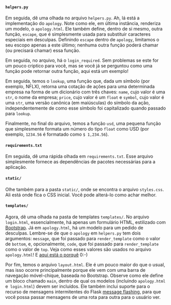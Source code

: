 #### `helpers.py`

Em seguida, dê uma olhada no arquivo `helpers.py`. Ah, lá está a implementação do `apology`. Note como ele, em última instância, renderiza um modelo, o `apology.html`. Ele também define, dentro de si mesmo, outra função, `escape`, que é simplesmente usada para substituir caracteres especiais em desculpas. Definindo `escape` dentro de `apology`, limitamos o seu escopo apenas a este último; nenhuma outra função poderá chamar (ou precisará chamar) essa função.

Em seguida, no arquivo, há o `login_required`. Sem problemas se este for um pouco criptico para você, mas se você já se perguntou como uma função pode retornar outra função, aqui está um exemplo!

Em seguida, temos o `lookup`, uma função que, dada um símbolo (por exemplo, NFLX), retorna uma cotação de ações para uma determinada empresa na forma de um dicionário com três chaves: `name`, cujo valor é uma `str`, o nome da empresa; `price`, cujo valor é um `float` e `symbol`, cujo valor é uma `str`, uma versão canônica (em maiúsculas) do símbolo da ação, independentemente de como esse símbolo foi capitalizado quando passado para `lookup`.

Finalmente, no final do arquivo, temos a função `usd`, uma pequena função que simplesmente formata um número do tipo `float` como USD (por exemplo, `1234.56` é formatado como `$ 1,234.56`).

#### `requirements.txt`

Em seguida, dê uma rápida olhada em `requirements.txt`. Esse arquivo simplesmente fornece as dependências de pacotes necessárias para a aplicação.

#### `static/`

Olhe também para a pasta `static/`, onde se encontra o arquivo `styles.css`. Ali está onde fica o CSS inicial. Você pode alterá-lo como achar melhor.

#### `templates/`

Agora, dê uma olhada na pasta de templates `templates/`. No arquivo `login.html`, essencialmente, há apenas um formulário HTML, estilizado com [Bootstrap](https://getbootstrap.com/). Já em `apology.html`, há um modelo para um pedido de desculpas. Lembre-se de que o `apology` em `helpers.py` tem dois argumentos: `message`, que foi passado para `render_template` como o valor de `bottom`, e, opcionalmente, `code`, que foi passado para `render_template` como o valor de `top`. Veja como esses valores são usados ​​no arquivo `apology.html`! E [aqui está o porquê](https://github.com/jacebrowning/memegen) 0:-)

Por fim, temos o arquivo `layout.html`. Ele é um pouco maior do que o usual, mas isso ocorre principalmente porque ele vem com uma barra de navegação móvel-chique, baseada no Bootstrap. Observe como ele define um bloco chamado `main`, dentro de qual os modelos (incluindo `apology.html` e` login.html`) devem ser incluídos. Ele também inclui suporte para o recurso de mensagens intermitentes do Flask [message flashing](https://flask.palletsprojects.com/en/1.1.x/quickstart/#message-flashing), para que você possa passar mensagens de uma rota para outra para o usuário ver.